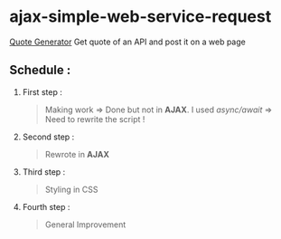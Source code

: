 # ajax-simple-web-service-request
[Quote Generator](https://j-pard.github.io/ajax-simple-web-service-request/)
Get quote of an API and post it on a web page

## Schedule :

1. First step :
      > Making work => Done but not in __AJAX__. I used _async/await_ => Need to rewrite the script !
2. Second step :
      > Rewrote in __AJAX__
3. Third step :
      > Styling in CSS
4. Fourth step :
      > General Improvement


